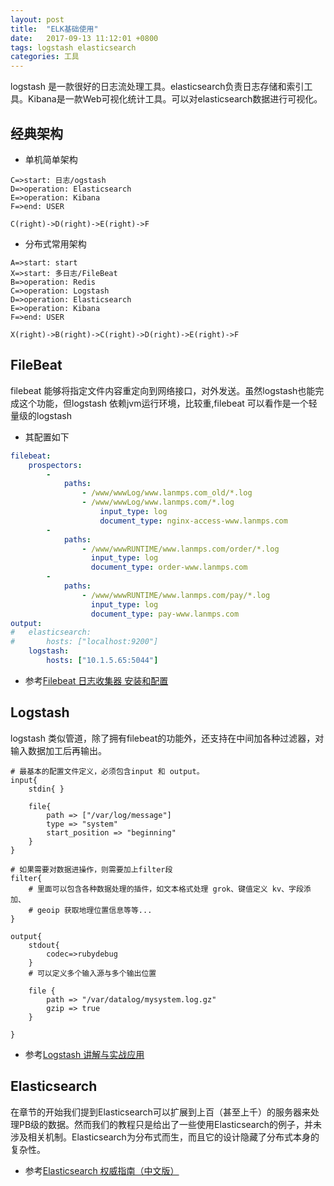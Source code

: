 ```yaml
---
layout: post
title:  "ELK基础使用"
date:   2017-09-13 11:12:01 +0800
tags: logstash elasticsearch
categories: 工具
---
```

logstash 是一款很好的日志流处理工具。elasticsearch负责日志存储和索引工具。Kibana是一款Web可视化统计工具。可以对elasticsearch数据进行可视化。

<!--break-->

## 经典架构

* 单机简单架构

~~~flow
C=>start: 日志/ogstash
D=>operation: Elasticsearch
E=>operation: Kibana
F=>end: USER

C(right)->D(right)->E(right)->F

~~~

* 分布式常用架构

~~~flow
A=>start: start
X=>start: 多日志/FileBeat
B=>operation: Redis
C=>operation: Logstash
D=>operation: Elasticsearch
E=>operation: Kibana
F=>end: USER

X(right)->B(right)->C(right)->D(right)->E(right)->F

~~~

## FileBeat 

filebeat 能够将指定文件内容重定向到网络接口，对外发送。虽然logstash也能完成这个功能，但logstash 依赖jvm运行环境，比较重,filebeat 可以看作是一个轻量级的logstash

* 其配置如下

~~~yml
filebeat: 
	prospectors:
		-
			paths:
				- /www/wwwLog/www.lanmps.com_old/*.log
				- /www/wwwLog/www.lanmps.com/*.log
					input_type: log 
					document_type: nginx-access-www.lanmps.com
		-
		    paths:
			    - /www/wwwRUNTIME/www.lanmps.com/order/*.log
				  input_type: log 
				  document_type: order-www.lanmps.com
		-
			paths:
				- /www/wwwRUNTIME/www.lanmps.com/pay/*.log
				  input_type: log 
				  document_type: pay-www.lanmps.com
output:
#   elasticsearch:
#       hosts: ["localhost:9200"]
	logstash:
		hosts: ["10.1.5.65:5044"]

~~~

* 参考[Filebeat 日志收集器 安装和配置](http://blog.csdn.net/fenglailea/article/details/52469671)

## Logstash

logstash 类似管道，除了拥有filebeat的功能外，还支持在中间加各种过滤器，对输入数据加工后再输出。

~~~shell
# 最基本的配置文件定义，必须包含input 和 output。
input{
    stdin{ }
	     
	file{
		path => ["/var/log/message"]
		type => "system"
		start_position => "beginning"
	}
}

# 如果需要对数据进操作，则需要加上filter段
filter{
    # 里面可以包含各种数据处理的插件，如文本格式处理 grok、键值定义 kv、字段添加、
    # geoip 获取地理位置信息等等... 
}

output{
	stdout{
		codec=>rubydebug
	}
    # 可以定义多个输入源与多个输出位置

	file {
		path => "/var/datalog/mysystem.log.gz"
		gzip => true
	}

}
~~~
* 参考[Logstash 讲解与实战应用](http://tchuairen.blog.51cto.com/3848118/1840596/)

## Elasticsearch

在章节的开始我们提到Elasticsearch可以扩展到上百（甚至上千）的服务器来处理PB级的数据。然而我们的教程只是给出了一些使用Elasticsearch的例子，并未涉及相关机制。Elasticsearch为分布式而生，而且它的设计隐藏了分布式本身的复杂性。

* 参考[Elasticsearch 权威指南（中文版）](https://es.xiaoleilu.com/index.html)
